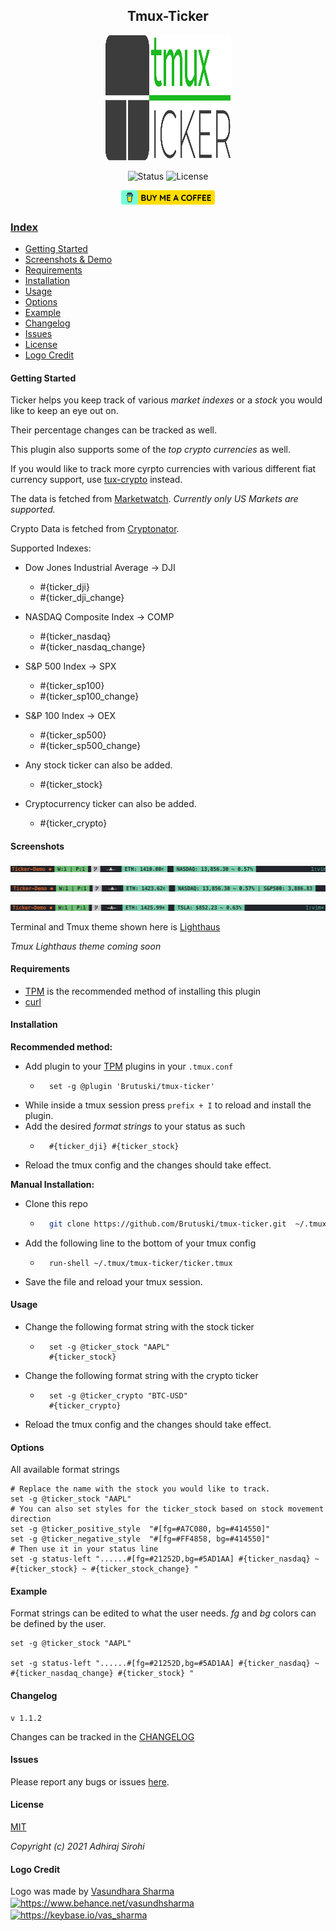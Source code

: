 <h2 align="center">Tmux-Ticker</h2>
<p align="center"><img src="https://raw.githubusercontent.com/Brutuski/tmux-ticker/188354ed393f5d4ef2dea5dd665195bf0a591879/logo.svg" width="200" height="200"><p>
<p align="center">
        <img alt="Status" src="https://img.shields.io/badge/Maintained-Yes-44B273.svg">
        <img alt="License" src="https://img.shields.io/badge/LICENSE-MIT-1D918B.svg">
</p>

<p align="center">
    <a href="https://www.buymeacoffee.com/asirohi"><img alt="Status" src="https://raw.githubusercontent.com/Brutuski/tmux-crypto/8a44fec52097cede774504f5bdaca5386abac3cc/assets/bmc.svg" width="150" height="23"> 
</p>

### Index

- [Getting Started](#getting-started)
- [Screenshots & Demo](#screenshots)
- [Requirements](#requirements)
- [Installation](#installation)
- [Usage](#usage)
- [Options](#options)
- [Example](#example)
- [Changelog](#changelog)
- [Issues](#issues)
- [License](#license)
- [Logo Credit](#logo-credit)

#### Getting Started

Ticker helps you keep track of various _market indexes_ or a _stock_ you would like to keep an eye out on.

Their percentage changes can be tracked as well.

This plugin also supports some of the _top crypto currencies_ as well.

If you would like to track more cyrpto currencies with various different fiat currency support, use [tux-crypto](https://github.com/Brutuski/tmux-crypto) instead.

The data is fetched from [Marketwatch](https://www.marketwatch.com/).
_Currently only US Markets are supported._

Crypto Data is fetched from [Cryptonator](https://www.cryptonator.com/).

Supported Indexes:

- Dow Jones Industrial Average -> DJI
  - #{ticker_dji}
  - #{ticker_dji_change}
- NASDAQ Composite Index -> COMP
  - #{ticker_nasdaq}
  - #{ticker_nasdaq_change}
- S&P 500 Index -> SPX
  - #{ticker_sp100}
  - #{ticker_sp100_change}
- S&P 100 Index -> OEX

  - #{ticker_sp500}
  - #{ticker_sp500_change}

- Any stock ticker can also be added.
  - #{ticker_stock}
- Cryptocurrency ticker can also be added.
  - #{ticker_crypto}

#### Screenshots

<p align="center"><img src="https://raw.githubusercontent.com/Brutuski/tmux-ticker/main/assets/ticker1.png"><p>
<p align="center"><img src="https://raw.githubusercontent.com/Brutuski/tmux-ticker/main/assets/ticker2.png"><p>
<p align="center"><img src="https://raw.githubusercontent.com/Brutuski/tmux-ticker/main/assets/ticker3.png"><p>

Terminal and Tmux theme shown here is [Lighthaus](https://github.com/lighthaus-theme)

_Tmux Lighthaus theme coming soon_

#### Requirements

- [TPM](https://github.com/tmux-plugins/tpm) is the recommended method of installing this plugin
- [curl](https://github.com/curl/curl)

#### Installation

**Recommended method:**

- Add plugin to your [TPM](https://github.com/tmux-plugins/tpm) plugins in your `.tmux.conf`
  - ```vim
      set -g @plugin 'Brutuski/tmux-ticker'
    ```
- While inside a tmux session press `prefix + I` to reload and install the plugin.
- Add the desired _format strings_ to your status as such
  - ```vim
      #{ticker_dji} #{ticker_stock}
    ```
- Reload the tmux config and the changes should take effect.

**Manual Installation:**

- Clone this repo
  - ```sh
      git clone https://github.com/Brutuski/tmux-ticker.git  ~/.tmux/tmux-ticker
    ```
- Add the following line to the bottom of your tmux config
  - ```vim
      run-shell ~/.tmux/tmux-ticker/ticker.tmux
    ```
- Save the file and reload your tmux session.

#### Usage

- Change the following format string with the stock ticker
  - ```vim
      set -g @ticker_stock "AAPL"
      #{ticker_stock}
    ```
- Change the following format string with the crypto ticker
  - ```vim
      set -g @ticker_crypto "BTC-USD"
      #{ticker_crypto}
    ```
- Reload the tmux config and the changes should take effect.

#### Options

All available format strings

```vim
# Replace the name with the stock you would like to track.
set -g @ticker_stock "AAPL"
# You can also set styles for the ticker_stock based on stock movement direction
set -g @ticker_positive_style  "#[fg=#A7C080, bg=#414550]"
set -g @ticker_negative_style  "#[fg=#FF4858, bg=#414550]"
# Then use it in your status line
set -g status-left "......#[fg=#21252D,bg=#5AD1AA] #{ticker_nasdaq} ~ #{ticker_stock} ~ #{ticker_stock_change} "
```

#### Example

Format strings can be edited to what the user needs.
_fg_ and _bg_ colors can be defined by the user.

```vim
set -g @ticker_stock "AAPL"

set -g status-left "......#[fg=#21252D,bg=#5AD1AA] #{ticker_nasdaq} ~ #{ticker_nasdaq_change} #{ticker_stock} "
```

#### Changelog

```vim
v 1.1.2
```

Changes can be tracked in the [CHANGELOG](https://github.com/Brutuski/tmux-ticker/blob/main/CHANGELOG.md)

#### Issues

Please report any bugs or issues [here](https://github.com/Brutuski/tmux-ticker/issues).

#### License

[MIT](https://github.com/Brutuski/tmux-ticker/blob/main/LICENSE)

_Copyright (c) 2021 Adhiraj Sirohi_

#### Logo Credit

Logo was made by [Vasundhara Sharma](https://vasdesigns.de/)
<a href="https://www.behance.net/vasundhsharma" target="blank"><img align="center" src="https://raw.githubusercontent.com/detain/svg-logos/780f25886640cef088af994181646db2f6b1a3f8/svg/behance-1.svg" alt="https://www.behance.net/vasundhsharma" height="40" width="40"/></a> <a href="https://keybase.io/vas_sharma" target="blank"><img align="center" src="https://www.vectorlogo.zone/logos/keybase/keybase-icon.svg" alt="https://keybase.io/vas_sharma" height="40" width="40"/></a>
